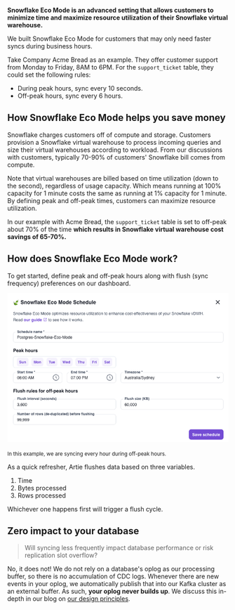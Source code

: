 **Snowflake Eco Mode is an advanced setting that allows customers to minimize time and maximize resource utilization of their Snowflake virtual warehouse.**

We built Snowflake Eco Mode for customers that may only need faster syncs during business hours.

Take Company Acme Bread as an example. They offer customer support from Monday to Friday, 8AM to 6PM. For the `support_ticket` table, they could set the following rules:

* During peak hours, sync every 10 seconds.
* Off-peak hours, sync every 6 hours.

## How Snowflake Eco Mode helps you save money

Snowflake charges customers off of compute and storage. Customers provision a Snowflake virtual warehouse to process incoming queries and size their virtual warehouses according to workload. 
From our discussions with customers, typically 70-90% of customers' Snowflake bill comes from compute.

Note that virtual warehouses are billed based on time utilization (down to the second), regardless of usage capacity. 
Which means running at 100% capacity for 1 minute costs the same as running at 1% capacity for 1 minute. By defining peak and off-peak times, customers can maximize resource utilization.

In our example with Acme Bread, the `support_ticket` table is set to off-peak about 70% of the time **which results in Snowflake virtual warehouse cost savings of 65-70%.**

## How does Snowflake Eco Mode work?

To get started, define peak and off-peak hours along with flush (sync frequency) preferences on our dashboard.

![img.png](setting_up_eco_mode.png)

<small>In this example, we are syncing every hour during off-peak hours.</small>

As a quick refresher, Artie flushes data based on three variables.
1. Time 
2. Bytes processed 
3. Rows processed

Whichever one happens first will trigger a flush cycle.

## Zero impact to your database

> Will syncing less frequently impact database performance or risk replication slot overflow?

No, it does not! We do not rely on a database's oplog as our processing buffer, so there is no accumulation of CDC logs. 
Whenever there are new events in your oplog, we automatically publish that into our Kafka cluster as an external buffer. 
As such, **your oplog never builds up**. We discuss this in-depth in our blog on [our design principles](https://www.artie.com/blogs/not-all-cdc-pipelines-are-created-equal#using-kafka-as-an-external-buffer).
